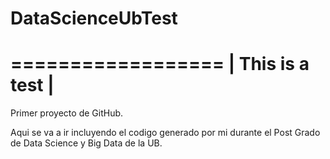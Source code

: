 # DataScienceUbTest

==================
| This is a test |
==================
Primer proyecto de GitHub.

Aqui se va a ir incluyendo el codigo generado por mi durante el Post Grado de Data Science y Big Data de la UB.

